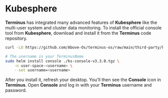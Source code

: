 # Kubesphere

**Terminus** has integrated many advanced features of **Kubesphere** like the multi-user system and cluster data monitoring. To install the official console tool from **Kubesphere**, download and install it from the **Terminus** code repository.

```sh
curl -LO https://github.com/Above-Os/terminus-os/raw/main/third-party/ks-console/ks-console-v3.3.0.tgz

# The username is your TerminusName
sudo helm install console ./ks-console-v3.3.0.tgz \
    -n user-space-<username> \
    --set username=<username>
```

After you install it, refresh your desktop. You'll then see the **Console** icon in **Terminus**. Open **Console** and log in with your **Terminus** username and password.
